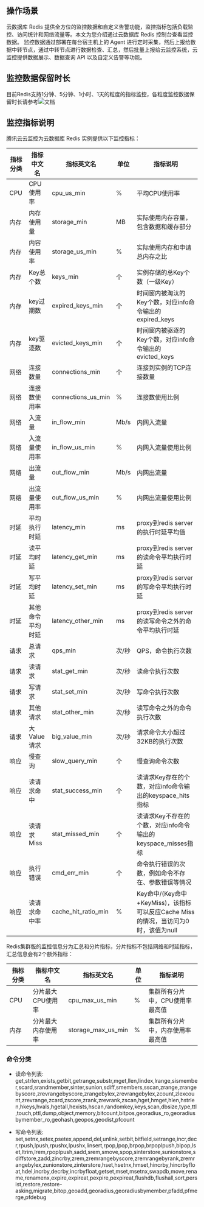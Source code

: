 ## 操作场景
云数据库 Redis 提供全方位的监控数据和自定义告警功能，监控指标包括负载监控、访问统计和网络流量等。本文为您介绍通过云数据库 Redis 控制台查看监控数据。
监控数据通过部署在每台宿主机上的 Agent 进行定时采集，然后上报给数据中转节点，通过中转节点进行数据检查、汇总，然后批量上报给云监控系统，云监控提供数据展示、数据查询 API 以及自定义告警等功能。

## 监控数据保留时长
目前Redis支持1分钟、5分钟、1小时、1天的粒度的指标监控，各粒度监控数据保留时长请参考![文档](https://cloud.tencent.com/document/product/248/35528)


## 监控指标说明

腾讯云云监控为云数据库 Redis 实例提供以下监控指标：

|指标分类| 指标中文名 | 指标英文名 | 单位 |指标说明|
|---------|---------|---------|---------|---------|
|CPU|CPU使用率|cpu_us_min|%|平均CPU使用率|
|内存|内存使用量|storage_min|MB|实际使用内存容量，包含数据和缓存部分|
|内存|内容使用率|storage_us_min|%|实际使用内存和申请总内存之比|
|内存|Key总个数|keys_min|个|实例存储的总Key个数（一级Key）|
|内存|key过期数|expired_keys_min|个|时间窗内被淘汰的Key个数，对应info命令输出的expired_keys|
|内存|key驱逐数|evicted_keys_min|个|时间窗内被驱逐的Key个数，对应info命令输出的evicted_keys|
|网络|连接数量|connections_min|个|连接到实例的TCP连接数量|
|网络|连接数使用率|connections_us_min|%|连接数使用比例|
|网络|入流量|in_flow_min|Mb/s|内网入流量|
|网络|入流量使用率|in_flow_us_min|%|内网入流量使用比例|
|网络|出流量|out_flow_min|Mb/s|内网出流量|
|网络|出流量使用率|out_flow_us_min|%|内网出流量使用比例|
|时延|平均执行时延|latency_min|ms|proxy到redis server的执行时延平均值|
|时延|读平均时延|latency_get_min|ms|proxy到redis server的读命令平均执行时延|
|时延|写平均时延|latency_set_min|ms|proxy到redis server的写命令平均执行时延|
|时延|其他命令平均时延|latency_other_min|ms|proxy到redis server的读写命令之外的命令平均执行时延|
|请求|总请求|qps_min|次/秒|QPS，命令执行次数|
|请求|读请求|stat_get_min|次/秒|读命令执行次数|
|请求|写请求|stat_set_min|次/秒|写命令执行次数|
|请求|其他请求|stat_other_min|次/秒|读写命令之外的命令执行次数|
|请求|大Value请求|big_value_min|次/秒|请求命令大小超过32KB的执行次数|
|响应|慢查询|slow_query_min|个|慢查询命令次数|
|响应|读请求命中|stat_success_min|个|读请求Key存在的个数，对应info命令输出的keyspace_hits指标|
|响应|读请求Miss|stat_missed_min|个|读请求Key不存在的个数，对应info命令输出的keyspace_misses指标|
|响应|执行错误|cmd_err_min|个|命令执行错误的次数，例如命令不存在、参数错误等情况|
|响应|读请求命中率|cache_hit_ratio_min|%|Key命中/(Key命中+KeyMiss)，该指标可以反应Cache Miss的情况，当访问为0时，该值为null|

Redis集群版的监控信息分为汇总和分片指标，分片指标不包括网络和时延指标，汇总信息会有2个额外指标：

|指标分类| 指标中文名 | 指标英文名 | 单位 |指标说明|
|---------|---------|---------|---------|---------|
|CPU|分片最大CPU使用率|cpu_max_us_min|%|集群所有分片中，CPU使用率最高值|
|内存|分片最大内存使用率|storage_max_us_min|%|集群所有分片中，内存使用率最高值|


### 命令分类
 - 读命令列表:
get,strlen,exists,getbit,getrange,substr,mget,llen,lindex,lrange,sismember,scard,srandmember,sinter,sunion,sdiff,smembers,sscan,zrange,zrangebyscore,zrevrangebyscore,zrangebylex,zrevrangebylex,zcount,zlexcount,zrevrange,zcard,zscore,zrank,zrevrank,zscan,hget,hmget,hlen,hstrlen,hkeys,hvals,hgetall,hexists,hscan,randomkey,keys,scan,dbsize,type,ttl,touch,pttl,dump,object,memory,bitcount,bitpos,georadius_ro,georadiusbymember_ro,geohash,geopos,geodist,pfcount

- 写命令列表:
set,setnx,setex,psetex,append,del,unlink,setbit,bitfield,setrange,incr,decr,rpush,lpush,rpushx,lpushx,linsert,rpop,lpop,brpop,brpoplpush,blpop,lset,ltrim,lrem,rpoplpush,sadd,srem,smove,spop,sinterstore,sunionstore,sdiffstore,zadd,zincrby,zrem,zremrangebyscore,zremrangebyrank,zremrangebylex,zunionstore,zinterstore,hset,hsetnx,hmset,hincrby,hincrbyfloat,hdel,incrby,decrby,incrbyfloat,getset,mset,msetnx,swapdb,move,rename,renamenx,expire,expireat,pexpire,pexpireat,flushdb,flushall,sort,persist,restore,restore-asking,migrate,bitop,geoadd,georadius,georadiusbymember,pfadd,pfmerge,pfdebug
